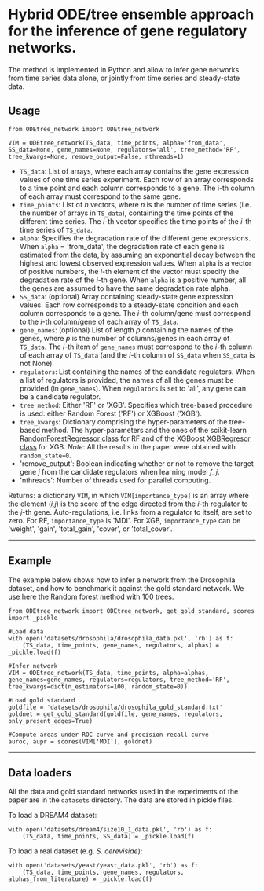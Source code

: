 # Hybrid ODE/tree ensemble approach for the inference of gene regulatory networks.

The method is implemented in Python and allow to infer gene networks from time series data alone, or jointly from time series and steady-state data.

## Usage

```
from ODEtree_network import ODEtree_network

VIM = ODEtree_network(TS_data, time_points, alpha='from_data', SS_data=None, gene_names=None, regulators='all', tree_method='RF', tree_kwargs=None, remove_output=False, nthreads=1)
```
- `TS_data`: List of arrays, where each array contains the gene expression values of one time series experiment. Each row of an array corresponds to a time point and each column corresponds to a gene. The i-th column of each array must correspond to the same gene.
- `time_points`: List of *n* vectors, where *n* is the number of time series (i.e. the number of arrays in `TS_data`), containing the time points of the different time series. The *i*-th vector specifies the time points of the *i*-th time series of `TS_data`.
- `alpha`: Specifies the degradation rate of the different gene expressions. When `alpha` = 'from_data', the degradation rate of each gene is estimated from the data, by assuming an exponential decay between the highest and lowest observed expression values. When `alpha` is a vector of positive numbers, the *i*-th element of the vector must specify the degradation rate of the *i*-th gene. When `alpha` is a positive number, all the genes are assumed to have the same degradation rate alpha.
- `SS_data`: (optional) Array containing steady-state gene expression values. Each row corresponds to a steady-state condition and each column corresponds to a gene. The *i*-th column/gene must correspond to the *i*-th column/gene of each array of `TS_data`.
- `gene_names`: (optional) List of length *p* containing the names of the genes, where *p* is the number of columns/genes in each array of `TS_data`. The *i*-th item of `gene_names` must correspond to the *i*-th column of each array of `TS_data` (and the *i*-th column of `SS_data` when `SS_data` is not None).
- `regulators`: List containing the names of the candidate regulators. When a list of regulators is provided, the names of all the genes must be provided (in `gene_names`). When `regulators` is set to 'all', any gene can be a candidate regulator.
- `tree_method`: Either 'RF' or 'XGB'. Specifies which tree-based procedure is used: either Random Forest ('RF') or XGBoost ('XGB').
- `tree_kwargs`: Dictionary comprising the hyper-parameters of the tree-based method. The hyper-parameters and the ones of the scikit-learn [RandomForestRegressor class](https://scikit-learn.org/stable/modules/generated/sklearn.ensemble.RandomForestRegressor.html) for RF and of the XGBoost [XGBRegresor class](https://xgboost.readthedocs.io/en/latest/python/python_api.html) for XGB. *Note*: All the results in the paper were obtained with `random_state=0`.
- 'remove_output': Boolean indicating whether or not to remove the target gene *j* from the candidate regulators when learning model *f_j*.
- 'nthreads': Number of threads used for parallel computing. 

Returns: a dictionary `VIM`, in which `VIM[importance_type]` is an array where the element (*i,j*) is the score of the edge directed from the *i*-th regulator to the *j*-th gene. 
Auto-regulations, i.e. links from a regulator to itself, are set to zero.
For RF, `importance_type` is 'MDI'.
For XGB, `importance_type` can be 'weight', 'gain', 'total_gain', 'cover', or 'total_cover'.

---

## Example

The example below shows how to infer a network from the Drosophila dataset, and how to benchmark it against the gold standard network. We use here the Random forest method with 100 trees.

```
from ODEtree_network import ODEtree_network, get_gold_standard, scores
import _pickle

#Load data
with open('datasets/drosophila/drosophila_data.pkl', 'rb') as f:
	(TS_data, time_points, gene_names, regulators, alphas) = _pickle.load(f)

#Infer network
VIM = ODEtree_network(TS_data, time_points, alpha=alphas, gene_names=gene_names, regulators=regulators, tree_method='RF', tree_kwargs=dict(n_estimators=100, random_state=0))

#Load gold standard
goldfile = 'datasets/drosophila/drosophila_gold_standard.txt'
goldnet = get_gold_standard(goldfile, gene_names, regulators, only_present_edges=True)

#Compute areas under ROC curve and precision-recall curve
auroc, aupr = scores(VIM['MDI'], goldnet)
```

---

## Data loaders

All the data and gold standard networks used in the experiments of the paper are in the `datasets` directory. The data are stored in pickle files.

To load a DREAM4 dataset:

```
with open('datasets/dream4/size10_1_data.pkl', 'rb') as f:
	(TS_data, time_points, SS_data) = _pickle.load(f)
```

To load a real dataset (e.g. *S. cerevisiae*):
```
with open('datasets/yeast/yeast_data.pkl', 'rb') as f:
	(TS_data, time_points, gene_names, regulators, alphas_from_literature) = _pickle.load(f)
```

